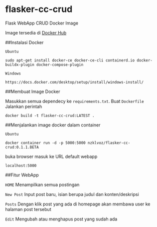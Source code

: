 # flasker-cc-crud
Flask WebApp CRUD Docker Image

Image tersedia di [Docker Hub](https://hub.docker.com/repository/docker/nzklvoz/flasker-cc-crud/general)

##Instalasi Docker

`Ubuntu`
```
sudo apt-get install docker-ce docker-ce-cli containerd.io docker-buildx-plugin docker-compose-plugin
```

`Windows`
```
https://docs.docker.com/desktop/setup/install/windows-install/
```

##Membuat Image Docker

Masukkan semua dependecy ke  `requirements.txt`. Buat `Dockerfile`
Jalankan perintah
```
docker build -t flasker-cc-crud:LATEST .
```


##Menjalankan image docker dalam container

`Ubuntu`
```
docker container run -d -p 5000:5000 nzklvoz/flasker-cc-crud:0.1.1.BETA
```
buka browser
masuk ke URL default webapp
```
localhost:5000
```

##Fitur WebApp

`HOME`
Menampilkan semua postingan

`New Post`
Input post baru, isian berupa judul dan konten/deskripsi

`Posts`
Dengan klik post yang ada di homepage akan membawa user ke halaman post tersebut

`Edit`
Mengubah atau menghapus post yang sudah ada
